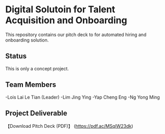 # Digital Solutoin for Talent Acquisition and Onboarding 
This repository contains our pitch deck to for automated hiring and onboarding solution.
## Status 
This is only a concept project.
## Team Members
-Lois Lai Le Tian (Leader)
-Lim Jing Ying 
-Yap Cheng Eng
-Ng Yong Ming
## Project Deliverable
【Download Pitch Deck (PDF)】
(https://pdf.ac/MSqIW23dk)

